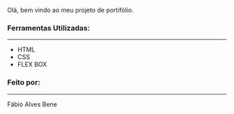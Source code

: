 Olá, bem vindo ao meu projeto de portifólio.

### Ferramentas Utilizadas:
---------------------------------------------------------------------------
* HTML
* CSS
* FLEX BOX

### Feito por:
---------------------------------------------------------------------------
Fábio Alves Bene
